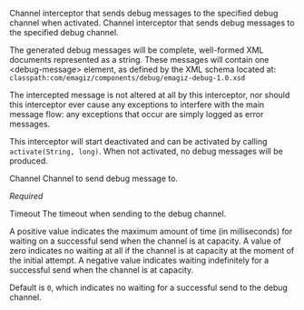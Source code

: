 
Channel interceptor that sends debug messages to the specified debug channel when activated.
Channel interceptor that sends debug messages to the specified debug channel.

The generated debug messages will be complete, well-formed XML documents represented as a string. These messages will contain one &lt;debug-message&gt; element, as defined by the XML schema located at:
<code>classpath:com/emagiz/components/debug/emagiz-debug-1.0.xsd</code>

The intercepted message is not altered at all by this interceptor, nor should this interceptor ever cause any exceptions to interfere with the main message flow: any exceptions that occur are simply logged as error messages.

This interceptor will start deactivated and can be activated by calling <code>activate(String, long)</code>. When not activated, no debug messages will be produced.


Channel
Channel to send debug message to.

<i>Required</i>


Timeout
The timeout when sending to the debug channel.

A positive value indicates the maximum amount of time (in milliseconds) for waiting on a successful send when the channel is at capacity. A value of zero indicates no waiting at all if the channel is at capacity at the moment of the initial attempt. A negative value indicates waiting indefinitely for a successful send when the channel is at capacity.

Default is <code>0</code>, which indicates no waiting for a successful send to the debug channel.

